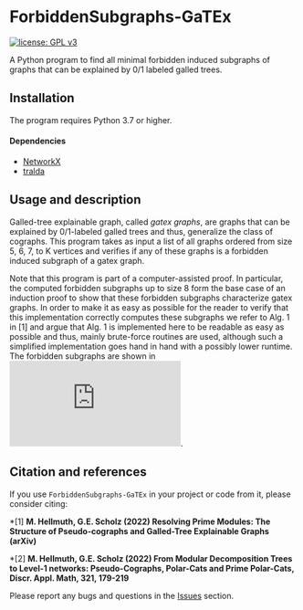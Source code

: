 # ForbiddenSubgraphs-GaTEx

[![license: GPL v3](https://img.shields.io/badge/License-GPLv3-blue.svg)](https://www.gnu.org/licenses/gpl-3.0)

A Python program to find all minimal forbidden induced subgraphs of graphs that can be explained by 0/1 labeled galled trees.

## Installation

The program requires Python 3.7 or higher.

#### Dependencies

* [NetworkX](https://networkx.github.io/)
* [tralda](https://github.com/david-schaller/tralda)

## Usage and description

Galled-tree explainable graph, called <em>gatex graphs</em>, are graphs that can be explained by 0/1-labeled galled trees and thus, generalize the class of cographs. This program takes as input a list of all graphs ordered from size 5, 6, 7, to K vertices and verifies if any of these graphs is a forbidden induced subgraph of a gatex graph. 

Note that this program is part of a computer-assisted proof. In particular, the computed forbidden subgraphs up to size 8 form the base case of an induction proof to show that these forbidden subgraphs characterize gatex graphs. In order to make it as easy as possible for the reader to verify that this implementation correctly computes these subgraphs we refer to Alg. 1 in [1] and argue that Alg. 1 is implemented here to be readable as easy as possible and thus, mainly brute-force routines are used, although such a simplified implementation goes hand in hand with a possibly lower runtime. The  forbidden subgraphs are shown  in ![figure](https://github.com/marc-hellmuth/ForbiddenSubgraphs-GaTEx/blob/main/ForbGT_new.pdf?raw=true).

## Citation and references

If you use `ForbiddenSubgraphs-GaTEx` in your project or code from it, please consider citing:

*[1] **M. Hellmuth, G.E. Scholz (2022) Resolving Prime Modules: The Structure of Pseudo-cographs and Galled-Tree Explainable Graphs (arXiv)**

*[2] **M. Hellmuth, G.E. Scholz (2022) From Modular Decomposition Trees to Level-1 networks: Pseudo-Cographs, Polar-Cats and Prime Polar-Cats, 		Discr. Appl. Math, 321, 179-219**

Please report any bugs and questions in the [Issues](https://github.com/marc-hellmuth/ForbiddenSubgraphs-GaTEx/issues) section.


		

